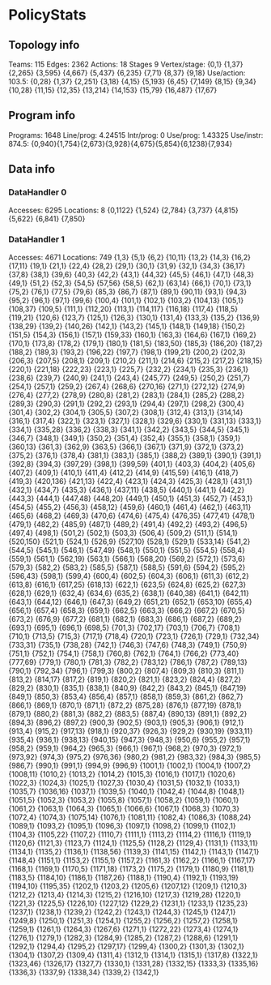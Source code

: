 # PolicyStats
## Topology info
Teams:		115
Edges:		2362
Actions:	18
Stages		9
Vertex/stage:	{0,1} {1,37} {2,265} {3,595} {4,667} {5,437} {6,235} {7,71} {8,37} {9,18} 
Use/action:	103.5: {0,28} {1,37} {2,251} {3,18} {4,15} {5,193} {6,45} {7,149} {8,15} {9,34} {10,28} {11,15} {12,35} {13,214} {14,153} {15,79} {16,487} {17,67} 

## Program info
Programs:	1648
Line/prog:	4.24515
Intr/prog:	0
Use/prog:	1.43325
Use/instr:	874.5: {0,940}{1,754}{2,673}{3,928}{4,675}{5,854}{6,1238}{7,934}

## Data info

### DataHandler 0
Accesses:	6295
Locations:	8
{0,1122} {1,524} {2,784} {3,737} {4,815} {5,622} {6,841} {7,850} 

### DataHandler 1
Accesses:	4671
Locations:	749
{1,3} {5,1} {6,2} {10,11} {13,2} {14,3} {16,2} {17,11} {19,1} {21,1} {22,4} {28,2} {29,1} {30,1} {31,9} {32,1} {34,3} {36,17} {37,8} {38,1} {39,6} {40,3} {42,2} {43,1} {44,32} {45,5} {46,1} {47,1} {48,3} {49,1} {51,2} {52,3} {54,5} {57,56} {58,5} {62,1} {63,14} {66,1} {70,1} {73,1} {75,2} {76,1} {77,5} {79,6} {85,3} {86,7} {87,1} {89,1} {90,11} {93,1} {94,3} {95,2} {96,1} {97,1} {99,6} {100,4} {101,1} {102,1} {103,2} {104,13} {105,1} {108,37} {109,5} {111,1} {112,20} {113,1} {114,117} {116,18} {117,4} {118,5} {119,21} {120,6} {123,7} {125,1} {126,3} {130,1} {131,4} {133,3} {135,2} {136,9} {138,29} {139,2} {140,26} {142,1} {143,2} {145,1} {148,1} {149,18} {150,2} {151,5} {154,3} {156,1} {157,1} {159,33} {160,1} {163,3} {164,6} {167,1} {169,2} {170,1} {173,8} {178,2} {179,1} {180,1} {181,5} {183,50} {185,3} {186,20} {187,2} {188,2} {189,3} {193,2} {196,22} {197,7} {198,1} {199,21} {200,2} {202,3} {206,3} {207,5} {208,1} {209,1} {210,2} {211,1} {214,6} {215,2} {217,2} {218,15} {220,1} {221,18} {222,23} {223,1} {225,7} {232,2} {234,1} {235,3} {236,1} {238,6} {239,7} {240,9} {241,1} {243,4} {245,77} {249,5} {250,2} {251,7} {254,1} {257,1} {259,2} {267,4} {268,6} {270,16} {271,1} {272,12} {274,9} {276,4} {277,2} {278,9} {280,8} {281,2} {283,1} {284,1} {285,2} {288,2} {289,3} {290,3} {291,1} {292,2} {293,1} {294,4} {297,1} {298,2} {300,4} {301,4} {302,2} {304,1} {305,5} {307,2} {308,1} {312,4} {313,1} {314,14} {316,1} {317,4} {322,1} {323,1} {327,1} {328,1} {329,6} {330,1} {331,13} {333,1} {334,1} {335,28} {336,2} {338,3} {341,1} {342,2} {343,5} {344,5} {345,1} {346,7} {348,1} {349,1} {350,2} {351,4} {352,4} {355,1} {358,1} {359,1} {360,13} {361,3} {362,9} {363,5} {366,1} {367,1} {371,9} {372,1} {373,2} {375,2} {376,1} {378,4} {381,1} {383,1} {385,1} {388,2} {389,1} {390,1} {391,1} {392,8} {394,3} {397,29} {398,1} {399,59} {401,1} {403,3} {404,2} {405,6} {407,2} {409,1} {410,1} {411,4} {412,2} {414,9} {415,59} {416,1} {418,7} {419,3} {420,136} {421,13} {422,4} {423,1} {424,3} {425,3} {428,1} {431,1} {432,1} {434,7} {435,3} {436,1} {437,11} {438,5} {440,1} {441,1} {442,2} {443,3} {444,1} {447,48} {448,20} {449,1} {450,1} {451,3} {452,7} {453,1} {454,5} {455,2} {456,3} {458,12} {459,6} {460,1} {461,4} {462,1} {463,11} {465,6} {468,2} {469,3} {470,6} {474,6} {475,4} {476,35} {477,41} {478,1} {479,1} {482,2} {485,9} {487,1} {489,2} {491,4} {492,2} {493,2} {496,5} {497,4} {498,1} {501,2} {502,1} {503,3} {506,4} {509,2} {511,1} {514,1} {520,150} {521,1} {524,1} {526,9} {527,10} {528,1} {529,1} {533,14} {541,2} {544,5} {545,1} {546,1} {547,49} {548,1} {550,1} {551,5} {554,5} {558,4} {559,1} {561,1} {562,19} {563,1} {566,1} {568,20} {569,2} {572,1} {573,6} {579,3} {582,2} {583,2} {585,5} {587,1} {588,5} {591,6} {594,2} {595,2} {596,43} {598,1} {599,4} {600,4} {602,5} {604,3} {606,1} {611,3} {612,2} {613,8} {616,1} {617,25} {618,13} {622,1} {623,5} {624,8} {625,2} {627,3} {628,1} {629,1} {632,4} {634,6} {635,2} {638,1} {640,38} {641,1} {642,11} {643,1} {644,12} {646,1} {647,3} {649,2} {651,21} {652,1} {653,10} {655,4} {656,1} {657,4} {658,3} {659,1} {662,5} {663,3} {666,2} {667,2} {670,5} {673,2} {676,9} {677,2} {681,1} {682,1} {683,3} {686,1} {687,2} {689,2} {693,1} {695,1} {696,1} {698,5} {701,3} {702,17} {703,1} {706,7} {708,1} {710,1} {713,5} {715,3} {717,1} {718,4} {720,1} {723,1} {726,1} {729,1} {732,34} {733,31} {735,1} {738,28} {742,1} {746,3} {747,6} {748,3} {749,1} {750,9} {751,1} {752,1} {754,1} {758,1} {760,8} {762,1} {764,1} {766,2} {773,40} {777,69} {779,1} {780,1} {781,3} {782,2} {783,12} {786,1} {787,2} {789,13} {790,1} {792,34} {796,1} {799,3} {800,2} {807,4} {809,3} {810,3} {811,1} {813,2} {814,17} {817,2} {819,1} {820,2} {821,1} {823,2} {824,4} {827,2} {829,2} {830,1} {835,1} {838,1} {840,9} {842,2} {843,2} {845,1} {847,19} {849,1} {850,3} {853,4} {856,4} {857,1} {858,1} {859,3} {861,2} {862,7} {866,1} {869,1} {870,1} {871,1} {872,2} {875,28} {876,1} {877,19} {878,1} {879,1} {880,2} {881,3} {882,2} {883,5} {887,4} {890,13} {891,1} {892,2} {894,3} {896,2} {897,2} {900,3} {902,5} {903,1} {905,3} {906,1} {912,1} {913,4} {915,2} {917,13} {918,1} {920,37} {926,3} {929,2} {930,19} {933,11} {935,4} {936,1} {938,13} {940,15} {947,3} {948,3} {950,6} {955,2} {957,1} {958,2} {959,1} {964,2} {965,3} {966,1} {967,1} {968,2} {970,3} {972,1} {973,92} {974,3} {975,2} {976,36} {980,2} {981,2} {983,32} {984,3} {985,5} {986,7} {990,1} {991,1} {994,9} {996,9} {1001,1} {1002,1} {1004,1} {1007,2} {1008,11} {1010,2} {1013,2} {1014,2} {1015,3} {1016,1} {1017,1} {1020,6} {1022,3} {1024,3} {1025,1} {1027,3} {1030,4} {1031,5} {1032,1} {1033,1} {1035,7} {1036,16} {1037,1} {1039,5} {1040,1} {1042,4} {1044,8} {1048,1} {1051,5} {1052,3} {1053,2} {1055,8} {1057,1} {1058,2} {1059,1} {1060,1} {1061,2} {1063,1} {1064,3} {1065,1} {1066,6} {1067,1} {1068,3} {1070,3} {1072,4} {1074,3} {1075,14} {1076,1} {1081,11} {1082,4} {1086,3} {1088,24} {1089,1} {1093,2} {1095,1} {1096,3} {1097,1} {1098,2} {1099,1} {1102,1} {1104,3} {1105,22} {1107,2} {1110,7} {1111,1} {1113,2} {1114,2} {1116,1} {1119,1} {1120,6} {1121,3} {1123,7} {1124,1} {1125,5} {1128,2} {1129,4} {1131,1} {1133,11} {1134,1} {1135,2} {1136,1} {1138,56} {1139,3} {1141,15} {1142,1} {1143,1} {1147,1} {1148,4} {1151,1} {1153,2} {1155,1} {1157,2} {1161,3} {1162,2} {1166,1} {1167,17} {1168,1} {1169,1} {1170,5} {1171,18} {1173,2} {1175,2} {1179,1} {1180,9} {1181,1} {1183,5} {1184,10} {1186,1} {1187,26} {1188,1} {1190,4} {1192,1} {1193,19} {1194,10} {1195,35} {1202,1} {1203,2} {1205,6} {1207,12} {1209,1} {1210,3} {1212,2} {1213,4} {1214,3} {1215,2} {1216,10} {1217,3} {1219,28} {1220,1} {1221,3} {1225,5} {1226,10} {1227,12} {1229,2} {1231,1} {1233,1} {1235,23} {1237,1} {1238,1} {1239,2} {1242,2} {1243,1} {1244,3} {1245,1} {1247,1} {1249,8} {1250,1} {1251,3} {1254,1} {1255,2} {1256,2} {1257,2} {1258,1} {1259,1} {1261,1} {1264,3} {1267,6} {1271,1} {1272,22} {1273,4} {1274,1} {1276,1} {1279,1} {1282,3} {1284,9} {1285,2} {1287,2} {1288,6} {1291,1} {1292,1} {1294,4} {1295,2} {1297,17} {1299,4} {1300,2} {1301,3} {1302,1} {1304,1} {1307,2} {1309,4} {1311,4} {1312,1} {1314,1} {1315,1} {1317,8} {1322,1} {1323,46} {1326,17} {1327,7} {1330,1} {1331,28} {1332,15} {1333,3} {1335,16} {1336,3} {1337,9} {1338,34} {1339,2} {1342,1} 